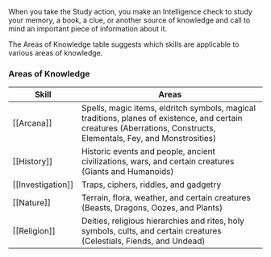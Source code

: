 When you take the Study action, you make an Intelligence check to study your memory, a book, a clue, or another source of knowledge and call to mind an important piece of information about it.

The Areas of Knowledge table suggests which skills are applicable to various areas of knowledge.

### Areas of Knowledge
| Skill             | Areas                                                                                                                                                               |
| ----------------- | ------------------------------------------------------------------------------------------------------------------------------------------------------------------- |
| [[Arcana]]        | Spells, magic items, eldritch symbols, magical traditions, planes of existence, and certain creatures (Aberrations, Constructs, Elementals, Fey, and Monstrosities) |
| [[History]]       | Historic events and people, ancient civilizations, wars, and certain creatures (Giants and Humanoids)                                                               |
| [[Investigation]] | Traps, ciphers, riddles, and gadgetry                                                                                                                               |
| [[Nature]]        | Terrain, flora, weather, and certain creatures (Beasts, Dragons, Oozes, and Plants)                                                                                 |
| [[Religion]]      | Deities, religious hierarchies and rites, holy symbols, cults, and certain creatures (Celestials, Fiends, and Undead)                                               |